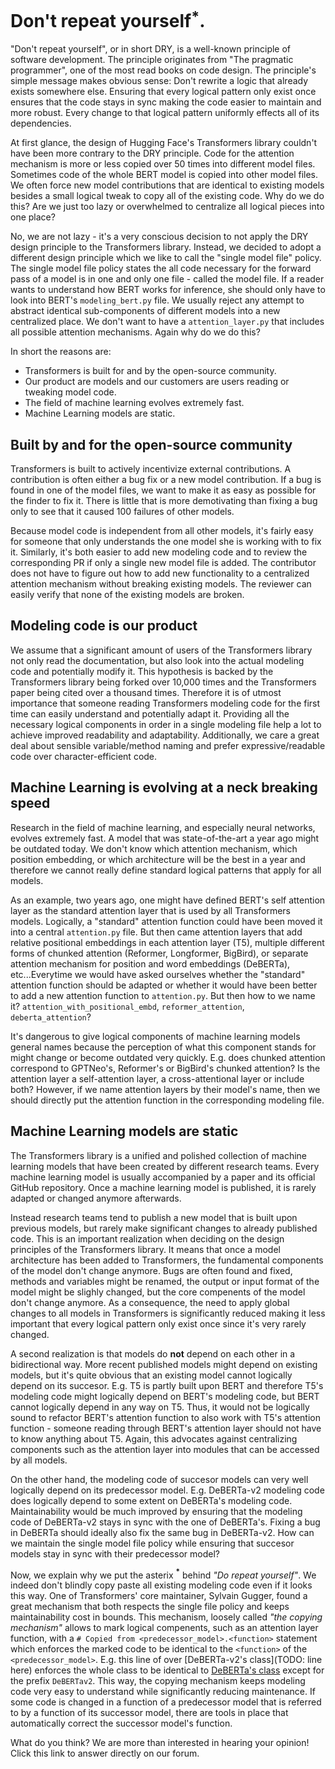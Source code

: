 # Don't repeat yourself${}^{\textbf{*}}$.

"Don't repeat yourself", or in short DRY, is a well-known principle of software development. The principle originates from "The pragmatic programmer", one of the most read books on code design.
The principle's simple message makes obvious sense: Don't rewrite a logic that already exists somewhere else. Ensuring that every logical pattern only exist once ensures that the code stays in sync making the code easier to maintain and more robust. Every change to that logical pattern uniformly effects all of its dependencies.

At first glance, the design of Hugging Face's Transformers library couldn't have been more contrary to the DRY principle. Code for the attention mechanism is more or less copied over 50 times into different model files. Sometimes code of the whole BERT model is copied into other model files. We often force new model contributions that are identical to existing models besides a small logical tweak to copy all of the existing code. Why do we do this? Are we just too lazy or overwhelmed to centralize all logical pieces into one place?

No, we are not lazy - it's a very conscious decision to not apply the DRY design principle to the Transformers library. Instead, we decided to adopt a different design principle which we like to call the "single model file" policy. The single model file policy states the all code necessary for the forward pass of a model is in one and only one file - called the model file. If a reader wants to understand how BERT works for inference, she should only have to look into BERT's `modeling_bert.py` file. 
We usually reject any attempt to abstract identical sub-components of different models into a new centralized place. We don't want to have a `attention_layer.py` that includes all possible attention mechanisms. Again why do we do this?

In short the reasons are:
- Transformers is built for and by the open-source community.
- Our product are models and our customers are users reading or tweaking model code.
- The field of machine learning evolves extremely fast. 
- Machine Learning models are static.

## Built by and for the open-source community
Transformers is built to actively incentivize external contributions. A contribution is often either a bug fix or a new model contribution. If a bug is found in one of the model files, we want to make it as easy as possible for the finder to fix it. There is little that is more demotivating than fixing a bug only to see that it caused 100 failures of other models. 

Because model code is independent from all other models, it's fairly easy for someone that only understands the one model she is working with to fix it. Similarly, it's both easier to add new modeling code and to review the corresponding PR if only a single new model file is added. The contributor does not have to figure out how to add new functionality to a centralized attention mechanism without breaking existing models. The reviewer can easily verify that none of the existing models are broken.

## Modeling code is our product
We assume that a significant amount of users of the Transformers library not only read the documentation, but also look into the actual modeling code and potentially modify it. This hypothesis is backed by the Transformers library being forked over 10,000 times and the Transformers paper being cited over a thousand times.
Therefore it is of utmost importance that someone reading Transformers modeling code for the first time can easily understand and potentially adapt it. Providing all the necessary logical components in order in a single modeling file help a lot to achieve improved readability and adaptability. Additionally, we care a great deal about sensible variable/method naming and prefer expressive/readable code over character-efficient code. 

## Machine Learning is evolving at a neck breaking speed
Research in the field of machine learning, and especially neural networks, evolves extremely fast. A model that was state-of-the-art a year ago might be outdated today. We don't know which attention mechanism, which position embedding, or which architecture will be the best in a year and therefore we cannot really define standard logical patterns that apply for all models. 

As an example, two years ago, one might have defined BERT's self attention layer as the standard attention layer that is used by all Transformers models. Logically, a "standard" attention function could have been moved it into a central `attention.py` file. But then came attention layers that add relative positional embeddings in each attention layer (T5), multiple different forms of chunked attention (Reformer, Longformer, BigBird), or separate attention mechanism for position and word embeddings (DeBERTa), etc...Everytime we would have asked ourselves whether the "standard" attention function should be adapted or whether it would have been better to add a new attention function to `attention.py`. But then how to we name it? `attention_with_positional_embd`, `reformer_attention`, `deberta_attention`? 

It's dangerous to give logical components of machine learning models general names because the perception of what this component stands for might change or become outdated very quickly. E.g. does chunked attention correspond to GPTNeo's, Reformer's or BigBird's chunked attention? Is the attention layer a self-attention layer, a cross-attentional layer or include both? However, if we name attention layers by their model's name, then we should directly put the attention function in the corresponding modeling file.

## Machine Learning models are static
The Transformers library is a unified and polished collection of machine learning models that have been created by different research teams. Every machine learning model is usually accompanied by a paper and its official GitHub repository. Once a machine learning model is published, it is rarely adapted or changed anymore afterwards.

Instead research teams tend to publish a new model that is built upon previous models, but rarely make significant changes to already published code. This is an important realization when deciding on the design principles of the Transformers library.
It means that once a model architecture has been added to Transformers, the fundamental components of the model don't change anymore. Bugs are often found and fixed, methods and variables might be renamed, the output or input format of the model might be slighly changed, but the core compenents of the model don't change anymore. As a consequence, the need to apply global changes to all models in Transformers is significantly reduced making it less important that every logical pattern only exist once since it's very rarely changed.

A second realization is that models do **not** depend on each other in a bidirectional way. More recent published models might depend on existing models, but it's quite obvious that an existing model cannot logically depend on its succesor. E.g. T5 is partly built upon BERT and therefore T5's modeling code might logically depend on BERT's modeling code, but BERT cannot logically depend in any way on T5. Thus, it would not be logically sound to refactor BERT's attention function to also work with T5's attention function - someone reading through BERT's attention layer should not have to know anything about T5. Again, this advocates against centralizing components such as the attention layer into modules that can be accessed by all models.

On the other hand, the modeling code of succesor models can very well logically depend on its predecessor model. E.g. DeBERTa-v2 modeling code does logically depend 
to some extent on DeBERTa's modeling code. Maintainability would be much improved by ensuring that the modeling code of DeBERTa-v2 stays in sync with the one of DeBERTa's. Fixing a bug in 
DeBERTa should ideally also fix the same bug in DeBERTa-v2. How can we maintain the single model file policy while ensuring that succesor models stay in sync with their predecessor model? 

Now, we explain why we put the asterix ${}^{\textbf{*}}$ behind *"Do repeat yourself"*. We indeed don't blindly copy paste all existing modeling code even if it looks this way. One of Transformers' core maintainer, Sylvain Gugger, found a great mechanism that both respects the single file policy and keeps maintainability cost in bounds. This mechanism, loosely called *"the copying mechanism"* allows to mark logical compenents, such as an attention layer function, with a `# Copied from <predecessor_model>.<function>` statement which enforces the marked code to be identical to the `<function>` of the `<predecessor_model>`. E.g. this line of over [DeBERTa-v2's class](TODO: line here) enforces the whole class to be identical to [DeBERTa's class]( ) except for the prefix `DeBERTav2`.
This way, the copying mechanism keeps modeling code very easy to understand while significantly reducing maintenance. If some code is changed in a function of a predecessor model that is referred to by a function of its successor model, there are tools in place that automatically correct the successor model's function.

What do you think? We are more than interested in hearing your opinion! Click this link to answer directly on our forum.
